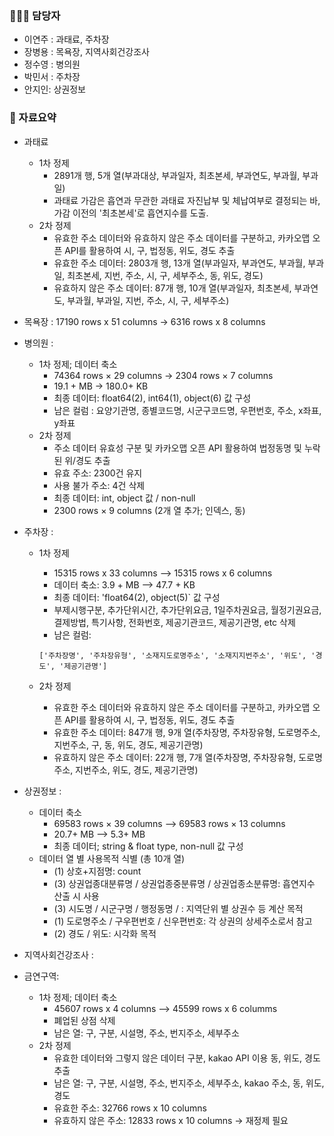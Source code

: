 ### 🧑‍🤝‍🧑 담당자
 - 이연주 : 과태료, 주차장
 - 장병용 : 목욕장, 지역사회건강조사
 - 정수영 : 병의원
 - 박민서 : 주차장
 - 안지인: 상권정보

### 📌 자료요약
- 과태료
  - 1차 정제
    - 2891개 행, 5개 열(부과대상, 부과일자, 최초본세, 부과연도, 부과월, 부과일)
    - 과태료 가감은 흡연과 무관한 과태료 자진납부 및 체납여부로 결정되는 바, 가감 이전의 '최초본세'로 흡연지수를 도출. 
  - 2차 정제
    - 유효한 주소 데이터와 유효하지 않은 주소 데이터를 구분하고, 카카오맵 오픈 API를 활용하여 시, 구, 법정동, 위도, 경도 추출
    - 유효한 주소 데이터: 2803개 행, 13개 열(부과일자, 부과연도, 부과월, 부과일, 최초본세, 지번, 주소, 시, 구, 세부주소, 동, 위도, 경도)
    - 유효하지 않은 주소 데이터: 87개 행, 10개 열(부과일자, 최초본세, 부과연도, 부과월, 부과일, 지번, 주소, 시, 구, 세부주소)
     
- 목욕장 : 17190 rows x 51 columns -> 6316 rows x 8 columns 

- 병의원 :
  - 1차 정제; 데이터 축소
    - 74364 rows × 29 columns  →  2304 rows × 7 columns
    - 19.1 + MB →  180.0+ KB
    - 최종 데이터: float64(2), int64(1), object(6) 값 구성
    - 남은 컬럼 : 요양기관명, 종별코드명, 시군구코드명, 우편번호, 주소, x좌표, y좌표
  - 2차 정제
    - 주소 데이터 유효성 구분 및 카카오맵 오픈 API 활용하여 법정동명 및 누락된 위/경도 추출
    - 유효 주소: 2300건 유지
    - 사용 불가 주소: 4건 삭제
    - 최종 데이터: int, object 값 / non-null 
    - 2300 rows × 9 columns (2개 열 추가; 인덱스, 동)

- 주차장 :
  - 1차 정제
    - 15315 rows x 33 columns —> 15315 rows x 6 columns
    - 데이터 축소: 3.9 + MB —> 47.7 + KB
    - 최종 데이터:  'float64(2), object(5)` 값 구성
    - 부제시행구분, 추가단위시간, 추가단위요금, 1일주차권요금, 월정기권요금, 결제방법, 특기사항, 전화번호, 제공기관코드, 제공기관명, etc 삭제
    - 남은 컬럼:
    
    ```
    ['주차장명', '주차장유형', '소재지도로명주소', '소재지지번주소', '위도', '경도', '제공기관명']
    ```
  - 2차 정제
    - 유효한 주소 데이터와 유효하지 않은 주소 데이터를 구분하고, 카카오맵 오픈 API를 활용하여 시, 구, 법정동, 위도, 경도 추출
    - 유효한 주소 데이터: 847개 행, 9개 열(주차장명, 주차장유형, 도로명주소, 지번주소, 구, 동, 위도, 경도, 제공기관명)
    - 유효하지 않은 주소 데이터: 22개 행, 7개 열(주차장명, 주차장유형, 도로명주소, 지번주소, 위도, 경도, 제공기관명)
    
- 상권정보 :
  + 데이터 축소
    * 69583 rows × 39 columns --> 69583 rows × 13 columns
    * 20.7+ MB --> 5.3+ MB
    * 최종 데이터; string & float type, non-null 값 구성
  + 데이터 열 별 사용목적 식별 (총 10개 열)
    * (1) 상호+지점명: count
    * (3) 상권업종대분류명 / 상권업종중분류명 / 상권업종소분류명: 흡연지수 산출 시 사용
    * (3) 시도명 / 시군구명 / 행정동명 / : 지역단위 별 상권수 등 계산 목적
    * (1) 도로명주소 / 구우편번호 / 신우편번호: 각 상권의 상세주소로서 참고
    * (2) 경도 / 위도: 시각화 목적

- 지역사회건강조사 :

- 금연구역:
  - 1차 정제; 데이터 축소
    - 45607 rows x 4 columns  --> 45599 rows x 6 columms
    - 폐업된 상점 삭제
    - 남은 열: 구, 구분, 시설명, 주소, 번지주소, 세부주소
  - 2차 정제
    - 유효한 데이터와 그렇지 않은 데이터 구분, kakao API 이용 동, 위도, 경도 추출
    - 남은 열: 구, 구분, 시설명, 주소, 번지주소, 세부주소, kakao 주소, 동, 위도, 경도
    - 유효한 주소: 32766 rows x 10 columns
    - 유효하지 않은 주소: 12833 rows x 10 columns -> 재정제 필요
